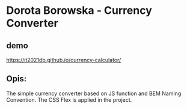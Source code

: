 # Dorota Borowska - Currency Converter
## demo
https://it2021db.github.io/currency-calculator/
## Opis:
The simple currency converter based on JS function and BEM Naming Convention.
The CSS Flex is applied in the project.

